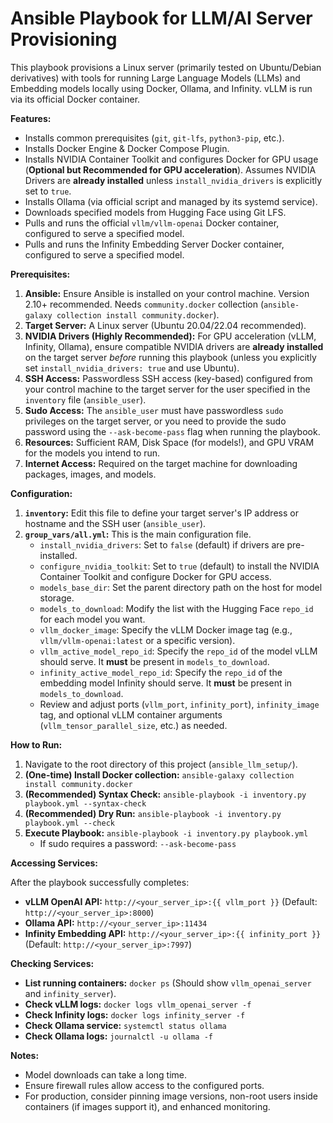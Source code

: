 # Ansible Playbook for LLM/AI Server Provisioning

This playbook provisions a Linux server (primarily tested on Ubuntu/Debian derivatives) with tools for running Large Language Models (LLMs) and Embedding models locally using Docker, Ollama, and Infinity. vLLM is run via its official Docker container.

**Features:**

*   Installs common prerequisites (`git`, `git-lfs`, `python3-pip`, etc.).
*   Installs Docker Engine & Docker Compose Plugin.
*   Installs NVIDIA Container Toolkit and configures Docker for GPU usage (**Optional but Recommended for GPU acceleration**). Assumes NVIDIA Drivers are **already installed** unless `install_nvidia_drivers` is explicitly set to `true`.
*   Installs Ollama (via official script and managed by its systemd service).
*   Downloads specified models from Hugging Face using Git LFS.
*   Pulls and runs the official `vllm/vllm-openai` Docker container, configured to serve a specified model.
*   Pulls and runs the Infinity Embedding Server Docker container, configured to serve a specified model.

**Prerequisites:**

1.  **Ansible:** Ensure Ansible is installed on your control machine. Version 2.10+ recommended. Needs `community.docker` collection (`ansible-galaxy collection install community.docker`).
2.  **Target Server:** A Linux server (Ubuntu 20.04/22.04 recommended).
3.  **NVIDIA Drivers (Highly Recommended):** For GPU acceleration (vLLM, Infinity, Ollama), ensure compatible NVIDIA drivers are **already installed** on the target server *before* running this playbook (unless you explicitly set `install_nvidia_drivers: true` and use Ubuntu).
4.  **SSH Access:** Passwordless SSH access (key-based) configured from your control machine to the target server for the user specified in the `inventory` file (`ansible_user`).
5.  **Sudo Access:** The `ansible_user` must have passwordless `sudo` privileges on the target server, or you need to provide the sudo password using the `--ask-become-pass` flag when running the playbook.
6.  **Resources:** Sufficient RAM, Disk Space (for models!), and GPU VRAM for the models you intend to run.
7.  **Internet Access:** Required on the target machine for downloading packages, images, and models.

**Configuration:**

1.  **`inventory`:** Edit this file to define your target server's IP address or hostname and the SSH user (`ansible_user`).
2.  **`group_vars/all.yml`:** This is the main configuration file.
    *   `install_nvidia_drivers`: Set to `false` (default) if drivers are pre-installed.
    *   `configure_nvidia_toolkit`: Set to `true` (default) to install the NVIDIA Container Toolkit and configure Docker for GPU access.
    *   `models_base_dir`: Set the parent directory path on the host for model storage.
    *   `models_to_download`: Modify the list with the Hugging Face `repo_id` for each model you want.
    *   `vllm_docker_image`: Specify the vLLM Docker image tag (e.g., `vllm/vllm-openai:latest` or a specific version).
    *   `vllm_active_model_repo_id`: Specify the `repo_id` of the model vLLM should serve. It **must** be present in `models_to_download`.
    *   `infinity_active_model_repo_id`: Specify the `repo_id` of the embedding model Infinity should serve. It **must** be present in `models_to_download`.
    *   Review and adjust ports (`vllm_port`, `infinity_port`), `infinity_image` tag, and optional vLLM container arguments (`vllm_tensor_parallel_size`, etc.) as needed.

**How to Run:**

1.  Navigate to the root directory of this project (`ansible_llm_setup/`).
2.  **(One-time) Install Docker collection:** `ansible-galaxy collection install community.docker`
3.  **(Recommended) Syntax Check:** `ansible-playbook -i inventory.py playbook.yml --syntax-check`
4.  **(Recommended) Dry Run:** `ansible-playbook -i inventory.py playbook.yml --check`
5.  **Execute Playbook:** `ansible-playbook -i inventory.py playbook.yml`
    *   If sudo requires a password: `--ask-become-pass`

**Accessing Services:**

After the playbook successfully completes:

*   **vLLM OpenAI API:** `http://<your_server_ip>:{{ vllm_port }}` (Default: `http://<your_server_ip>:8000`)
*   **Ollama API:** `http://<your_server_ip>:11434`
*   **Infinity Embedding API:** `http://<your_server_ip>:{{ infinity_port }}` (Default: `http://<your_server_ip>:7997`)

**Checking Services:**

*   **List running containers:** `docker ps` (Should show `vllm_openai_server` and `infinity_server`).
*   **Check vLLM logs:** `docker logs vllm_openai_server -f`
*   **Check Infinity logs:** `docker logs infinity_server -f`
*   **Check Ollama service:** `systemctl status ollama`
*   **Check Ollama logs:** `journalctl -u ollama -f`

**Notes:**

*   Model downloads can take a long time.
*   Ensure firewall rules allow access to the configured ports.
*   For production, consider pinning image versions, non-root users inside containers (if images support it), and enhanced monitoring.
